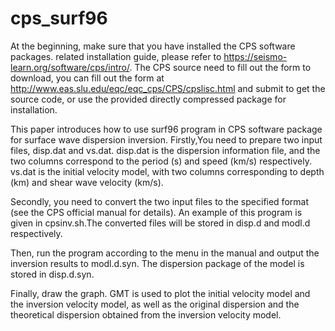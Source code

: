 # cps_surf96
At the beginning, make sure that you have installed the CPS software packages. related installation guide, please refer to https://seismo-learn.org/software/cps/intro/. The CPS source need to fill out the form to download, you can fill out the form at http://www.eas.slu.edu/eqc/eqc_cps/CPS/cpslisc.html and submit to get the source code, or use the provided directly compressed package for installation.

This paper introduces how to use surf96 program in CPS software package for surface wave dispersion inversion.
Firstly,You need to prepare two input files, disp.dat and vs.dat. disp.dat is the dispersion information file, and the two columns correspond to the period (s) and speed (km/s) respectively. vs.dat is the initial velocity model, with two columns corresponding to depth (km) and shear wave velocity (km/s).

Secondly, you need to convert the two input files to the specified format (see the CPS official manual for details). An example of this program is given in cpsinv.sh.The converted files will be stored in disp.d and modl.d respectively.

Then, run the program according to the menu in the manual and output the inversion results to modl.d.syn. The dispersion package of the model is stored in disp.d.syn.

Finally, draw the graph. GMT is used to plot the initial velocity model and the inversion velocity model, as well as the original dispersion and the theoretical dispersion obtained from the inversion velocity model.
